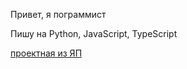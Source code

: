Привет, я пограммист

Пишу на Python, JavaScript, TypeScript

[проектная из ЯП](https://juniorrf.github.io/mesto-project-ff/)
